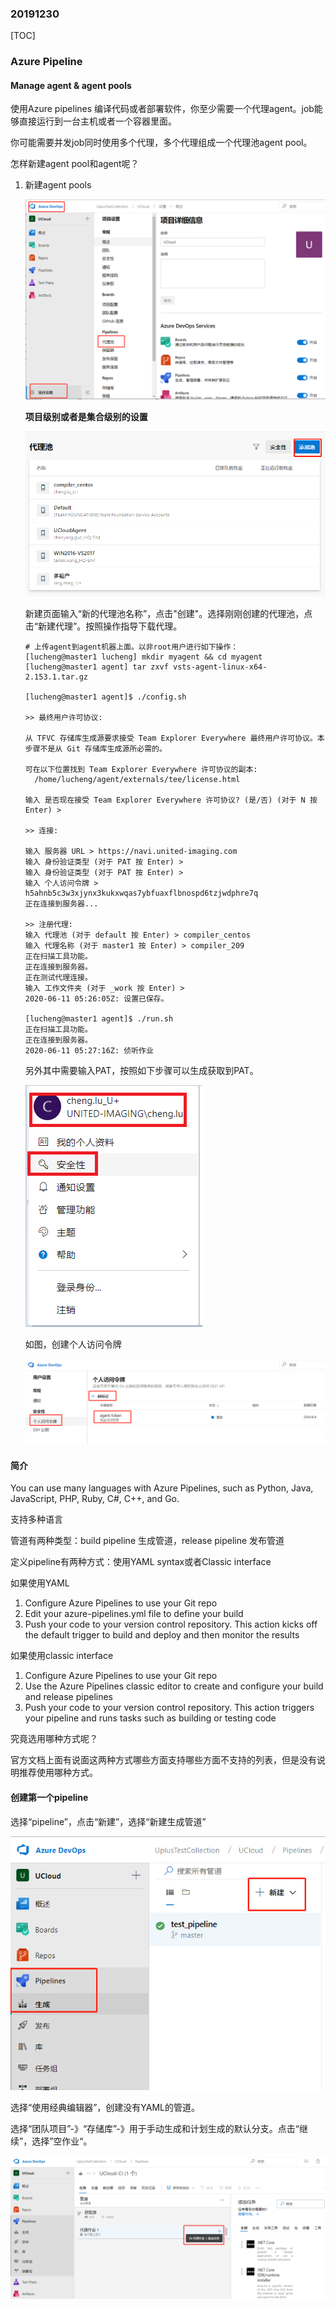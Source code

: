 ### 20191230

[TOC]

### Azure Pipeline

#### Manage agent & agent pools

使用Azure pipelines 编译代码或者部署软件，你至少需要一个代理agent。job能够直接运行到一台主机或者一个容器里面。

你可能需要并发job同时使用多个代理，多个代理组成一个代理池agent pool。

怎样新建agent pool和agent呢？

1. 新建agent pools

   ![img](pics/Git_20200611/企业微信截图_15918636581479.png)

   **项目级别或者是集合级别的设置**

   ![img](pics/Git_20200611/企业微信截图_15918638747240.png)

   新建页面输入“新的代理池名称”，点击"创建"。选择刚刚创建的代理池，点击“新建代理”。按照操作指导下载代理。

   ``` shell
   # 上传agent到agent机器上面。以非root用户进行如下操作：
   [lucheng@master1 lucheng] mkdir myagent && cd myagent
   [lucheng@master1 agent] tar zxvf vsts-agent-linux-x64-2.153.1.tar.gz
   
   [lucheng@master1 agent]$ ./config.sh
   
   >> 最终用户许可协议:
   
   从 TFVC 存储库生成源要求接受 Team Explorer Everywhere 最终用户许可协议。本步骤不是从 Git 存储库生成源所必需的。
   
   可在以下位置找到 Team Explorer Everywhere 许可协议的副本:
     /home/lucheng/agent/externals/tee/license.html
   
   输入 是否现在接受 Team Explorer Everywhere 许可协议? (是/否) (对于 N 按 Enter) > 
   
   >> 连接:
   
   输入 服务器 URL > https://navi.united-imaging.com
   输入 身份验证类型 (对于 PAT 按 Enter) > 
   输入 身份验证类型 (对于 PAT 按 Enter) > 
   输入 个人访问令牌 > h5ahnb5c3w3xjynx3kukxwqas7ybfuaxflbnospd6tzjwdphre7q
   正在连接到服务器...
   
   >> 注册代理:
   输入 代理池 (对于 default 按 Enter) > compiler_centos
   输入 代理名称 (对于 master1 按 Enter) > compiler_209
   正在扫描工具功能。
   正在连接到服务器。
   正在测试代理连接。
   输入 工作文件夹 (对于 _work 按 Enter) > 
   2020-06-11 05:26:05Z: 设置已保存。
   
   [lucheng@master1 agent]$ ./run.sh
   正在扫描工具功能。
   正在连接到服务器。
   2020-06-11 05:27:16Z: 侦听作业
   ```

   另外其中需要输入PAT，按照如下步骤可以生成获取到PAT。

   ![img](pics/Git_20200611/企业微信截图_1591864382828.png)

   如图，创建个人访问令牌

   ![img](pics/Git_20200611/企业微信截图_15918644227442.png)

   

#### 简介

You can use many languages with Azure Pipelines, such as Python, Java, JavaScript, PHP, Ruby, C#, C++, and Go.

支持多种语言



管道有两种类型：build pipeline 生成管道，release pipeline 发布管道

定义pipeline有两种方式：使用YAML syntax或者Classic interface

如果使用YAML
1. Configure Azure Pipelines to use your Git repo
2. Edit your azure-pipelines.yml file to define your build
3. Push your code to your version control repository. This action kicks off the default trigger to build and deploy and then monitor the results



如果使用classic interface
1. Configure Azure Pipelines to use your Git repo
2. Use the Azure Pipelines classic editor to create and configure your build and release pipelines
3. Push your code to your version control repository. This action triggers your pipeline and runs tasks such as building or testing code

究竟选用哪种方式呢？

官方文档上面有说面这两种方式哪些方面支持哪些方面不支持的列表，但是没有说明推荐使用哪种方式。

#### 创建第一个pipeline

选择“pipeline”，点击“新建”，选择“新建生成管道”

![img](pics/Git_20200611/企业微信截图_15918675429003.png)

选择“使用经典编辑器”，创建没有YAML的管道。

选择“团队项目”-》“存储库”-》用于手动生成和计划生成的默认分支。点击“继续”，选择”空作业“。

![img](pics/Git_20200611/企业微信截图_15918682559834.png)

